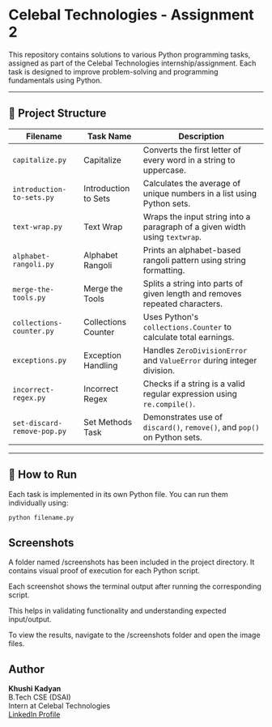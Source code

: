 # Celebal Technologies - Assignment 2

This repository contains solutions to various  Python programming tasks, assigned as part of the Celebal Technologies internship/assignment. Each task is designed to improve problem-solving and programming fundamentals using Python.

---

## 📂 Project Structure

| Filename                          | Task Name                 | Description                                                                 |
|----------------------------------|---------------------------|-----------------------------------------------------------------------------|
| `capitalize.py`                  | Capitalize                | Converts the first letter of every word in a string to uppercase.           |
| `introduction-to-sets.py`     | Introduction to Sets      | Calculates the average of unique numbers in a list using Python sets.       |
| `text-wrap.py`                   | Text Wrap                 | Wraps the input string into a paragraph of a given width using `textwrap`.  |
| `alphabet-rangoli.py`            | Alphabet Rangoli          | Prints an alphabet-based rangoli pattern using string formatting.           |
| `merge-the-tools.py`             | Merge the Tools           | Splits a string into parts of given length and removes repeated characters. |
| `collections-counter.py`         | Collections Counter        | Uses Python's `collections.Counter` to calculate total earnings.            |
| `exceptions.py`                  | Exception Handling         | Handles `ZeroDivisionError` and `ValueError` during integer division.       |
| `incorrect-regex.py`             | Incorrect Regex            | Checks if a string is a valid regular expression using `re.compile()`.      |
| `set-discard-remove-pop.py`   | Set Methods Task           | Demonstrates use of `discard()`, `remove()`, and `pop()` on Python sets.    |

---

## 🧪 How to Run

Each task is implemented in its own Python file. You can run them individually using:

```bash
python filename.py
```

## Screenshots
A folder named /screenshots has been included in the project directory. It contains visual proof of execution for each Python script.

Each screenshot shows the terminal output after running the corresponding script.

This helps in validating functionality and understanding expected input/output.

To view the results, navigate to the /screenshots folder and open the image files.

##  Author

**Khushi Kadyan**  
B.Tech CSE (DSAI)  
Intern at Celebal Technologies  
[LinkedIn Profile](https://www.linkedin.com/in/khushi-kadyan-03s12a2004r/)
